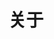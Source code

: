 ---
title: 关于
layout: about
info:
  avatar: /avatar.jpg
  name: 椎咲良田
  sign: 快走吧，趁风停止之前
  graduation: '本科'
  profession: '家里蹲大学'
contact:
  - icon: /avatar.jpg
    link: https://github.com/zmxlt
  - icon: https://i.loli.net/2019/01/25/5c4b2a7558ad7.png
    link: http://mail.qq.com/cgi-bin/qm_share?t=qm_mailme&email=xrWnqLWur6qvs76vp6mGoKm_q6evquilqas
introduction:
  - name: "主题来源"
    content:
      - "此主题为蝉时雨博客主题的 Hexo 移植版，感谢蝉时雨大佬开源的主题代码。"
      - "如果你想使用原主题，请访问 <a href='https://github.com/chanshiyucx/aurora'>aurora</a>"
      - "如果你想使用 hexo 版本主题， 请访问 <a href='https://github.com/zmxlt/hexo-theme-aurora'>hexo-theme-aurora</a>"
      - "如果你想使用 valaxy 版本主题， 请访问 <a href='https://github.com/zmxlt/valaxy-theme-aurora'>valaxy-theme-aurora</a>"
      - "如果有什么疑问，请在该页面下面留言，或者向上面仓库提交 Issues"
  - name: "博客申明"
    content:
      - "博客中需要标注的链接、说明，无特殊情况均会进行说明。"
      - "博客遵循：<a href='https://creativecommons.org/licenses/by-nc-sa/4.0/deed.zh'>署名-非商业性使用-相同方式共享 4.0 国际</a>"
  - name: "时间轴线"
    content:
      - "2024-04-10: 移植主题至 valaxy "
      - "2019-12-06：跟随原主题步伐，继续重构，更完美の还原！"
      - "2019-09-15：增添 书籍页 和 灵感页"
      - "2019-04-20：优化移植主题，添加 pjax 等功能"
      - "2019-02-24：移植 aurora 主题"
      - "2018-10-29：魔改 Next 主题"
      - "2019-07-13：购入域名 sanshiliuxiao.top"
      - "2018-06-01：小站成立，主题 Next"
---